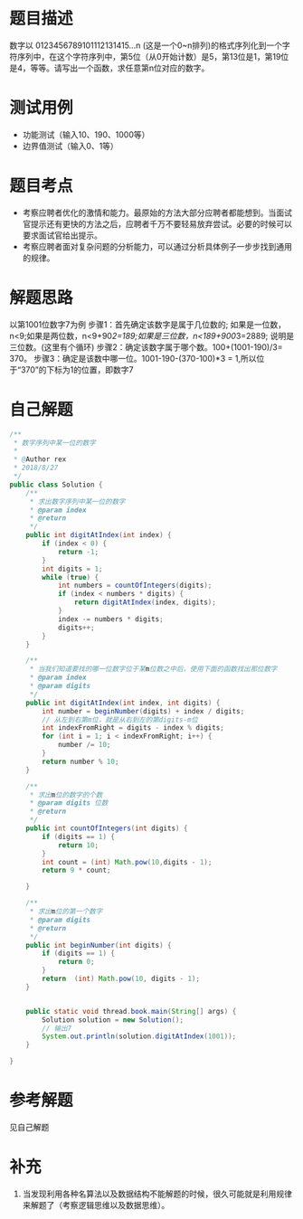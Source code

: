 # 题目描述
数字以 0123456789101112131415...n (这是一个0~n排列)的格式序列化到一个字符序列中，在这个字符序列中，第5位（从0开始计数）是5，第13位是1，第19位是4，等等。请写出一个函数，求任意第n位对应的数字。

# 测试用例
* 功能测试（输入10、190、1000等）
* 边界值测试（输入0、1等）

# 题目考点
* 考察应聘者优化的激情和能力。最原始的方法大部分应聘者都能想到。当面试官提示还有更快的方法之后，应聘者千万不要轻易放弃尝试。必要的时候可以要求面试官给出提示。
* 考察应聘者面对复杂问题的分析能力，可以通过分析具体例子一步步找到通用的规律。

# 解题思路

以第1001位数字7为例
步骤1：首先确定该数字是属于几位数的;
      如果是一位数，n<9;如果是两位数，n<9+90*2=189;如果是三位数，n<189+900*3=2889;
      说明是三位数。(这里有个循环)
步骤2：确定该数字属于哪个数。100+(1001-190)/3= 370。
步骤3：确定是该数中哪一位。1001-190-(370-100)\*3 = 1,所以位于“370”的下标为1的位置，即数字7


# 自己解题
```Java
/**
 * 数字序列中某一位的数字
 *
 * @Author rex
 * 2018/8/27
 */
public class Solution {
    /**
     * 求出数字序列中某一位的数字
     * @param index
     * @return
     */
    public int digitAtIndex(int index) {
        if (index < 0) {
            return -1;
        }
        int digits = 1;
        while (true) {
            int numbers = countOfIntegers(digits);
            if (index < numbers * digits) {
                return digitAtIndex(index, digits);
            }
            index -= numbers * digits;
            digits++;
        }
    }

    /**
     * 当我们知道要找的哪一位数字位于某m位数之中后，使用下面的函数找出那位数字
     * @param index
     * @param digits
     */
    public int digitAtIndex(int index, int digits) {
        int number = beginNumber(digits) + index / digits;
        // 从左到右第m位，就是从右到左的第digits-m位
        int indexFromRight = digits - index % digits;
        for (int i = 1; i < indexFromRight; i++) {
            number /= 10;
        }
        return number % 10;
    }

    /**
     * 求出m位的数字的个数
     * @param digits 位数
     * @return
     */
    public int countOfIntegers(int digits) {
        if (digits == 1) {
            return 10;
        }
        int count = (int) Math.pow(10,digits - 1);
        return 9 * count;

    }

    /**
     * 求出m位的第一个数字
     * @param digits
     * @return
     */
    public int beginNumber(int digits) {
        if (digits == 1) {
            return 0;
        }
        return  (int) Math.pow(10, digits - 1);
    }


    public static void thread.book.main(String[] args) {
        Solution solution = new Solution();
        // 输出7
        System.out.println(solution.digitAtIndex(1001));
    }

}
```
# 参考解题
见自己解题

# 补充

1. 当发现利用各种名算法以及数据结构不能解题的时候，很久可能就是利用规律来解题了（考察逻辑思维以及数据思维）。
